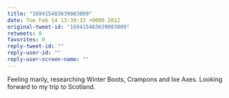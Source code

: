 ```yaml
---
title: "169415483639083009"
date: Tue Feb 14 13:39:33 +0000 2012
original-tweet-id: "169415483639083009"
retweets: 0
favorites: 0
reply-tweet-id: ""
reply-user-id: ""
reply-user-screen-name: ""
---
```

Feeling manly, researching Winter Boots, Crampons and Ixe Axes. Looking forward to my trip to Scotland.
